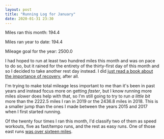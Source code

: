 ```yaml
---
layout: post
title: "Running Log for January"
date: 2020-01-31 23:30
---
```


Miles ran this month: 194.4

Miles ran year to date: 194.4

Mileage goal for the year: 2500.0

I had hoped to run at least two hundred miles this month and was on pace to do so, but it rained for the entirety of the thirty-first day of this month and so I decided to take another rest day instead. I did [just read a book about the importance of recovery](/2020/01/31/book-reviews), after all.

I'm trying to make total mileage less important to me than it's been in past years and instead focus more on getting *faster*, but I know running more miles *slower* does help with that, so I'm still going to try to run *a little bit* more than the 2222.5 miles I ran in 2019 or the 2436.8 miles in 2018. This is a smaller jump than the ones I made between the years 2015 and 2017 when I first started running.

Of the twenty four times I ran this month, I'd classify two of them as speed workouts, five as fast/tempo runs, and the rest as easy runs. One of those east runs [was over sixteen miles](https://www.strava.com/activities/3042576590).